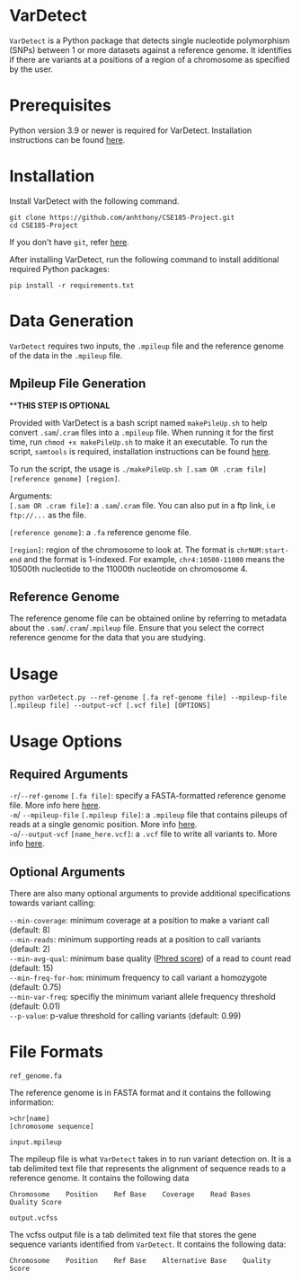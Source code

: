 # VarDetect
`VarDetect` is a Python package that detects single nucleotide polymorphism (SNPs) between 1 or more datasets against a reference genome. It identifies if there are variants at a positions of a region of a chromosome as specified by the user.

# Prerequisites
Python version 3.9 or newer is required for VarDetect. Installation instructions can be found [here](https://www.python.org/downloads/).

# Installation
Install VarDetect with the following command. 
```
git clone https://github.com/anhthony/CSE185-Project.git
cd CSE185-Project
```

If you don't have `git`, refer [here](https://github.com/git-guides/install-git).

After installing VarDetect, run the following command to install additional required Python packages:

```
pip install -r requirements.txt
```

# Data Generation
`VarDetect` requires two inputs, the `.mpileup` file and the reference genome of the data in the `.mpileup` file. 
## Mpileup File Generation

****THIS STEP IS OPTIONAL**

Provided with VarDetect is a bash script named `makePileUp.sh` to help convert `.sam`/`.cram` files into a `.mpileup` file. When running it for the first time, run `chmod +x makePileUp.sh` to make it an executable. To run the script, `samtools` is required, installation instructions can be found [here](https://www.htslib.org/download/).

To run the script, the usage is `./makePileUp.sh [.sam OR .cram file] [reference genome] [region]`.

Arguments:\
`[.sam OR .cram file]`:  a `.sam`/`.cram` file. You can also put in a ftp link, i.e `ftp://...` as the file.

`[reference genome]`: a `.fa` reference genome file.

`[region]`: region of the chromosome to look at. The format is `chrNUM:start-end` and the format is 1-indexed. For example, `chr4:10500-11000` means the 10500th nucleotide to the 11000th nucleotide on chromosome 4.

## Reference Genome
The reference genome file can be obtained online by referring to metadata about the `.sam`/`.cram`/`.mpileup` file. Ensure that you select the correct reference genome for the data that you are studying. 
# Usage
```
python varDetect.py --ref-genome [.fa ref-genome file] --mpileup-file [.mpileup file] --output-vcf [.vcf file] [OPTIONS]
```

# Usage Options
## Required Arguments 
    
`-r`/`--ref-genome` `[.fa file]`: specify a FASTA-formatted reference genome file. More info here [here](https://zhanggroup.org/FASTA/#:~:text=FASTA%20format%20is%20a%20text,by%20lines%20of%20sequence%20data.).   
`-m`/ `--mpileup-file` `[.mpileup file]`: a `.mpileup` file that contains pileups of reads at a single genomic position. More info [here](https://www.htslib.org/doc/samtools-mpileup.html).  
`-o`/`--output-vcf` `[name_here.vcf]`: a `.vcf` file to write all variants to. More info [here](https://samtools.github.io/hts-specs/VCFv4.2.pdf).

## Optional Arguments
There are also many optional arguments to provide additional specifications towards variant calling:  
   
```--min-coverage```: minimum coverage at a position to make a variant call (default: 8)   
```--min-reads```: minimum supporting reads at a position to call variants (default: 2)  
```--min-avg-qual```: minimum base quality ([Phred score](https://www.drive5.com/usearch/manual/quality_score.html)) of a read to count read (default: 15)  
```--min-freq-for-hom```: minimum frequency to call variant a homozygote (default: 0.75)   
```--min-var-freq```: specifiy the minimum variant allele frequency threshold (default: 0.01)   
```--p-value```:  p-value threshold for calling variants (default: 0.99)

# File Formats
```ref_genome.fa```   
   
The reference genome is in FASTA format and it contains the following information:
```
>chr[name]
[chromosome sequence]
```

      
```input.mpileup```   
   
The mpileup file is what ```VarDetect``` takes in to run variant detection on. It is a tab delimited text file that represents the alignment of sequence reads to a reference genome. It contains the following data
```
Chromosome    Position    Ref Base    Coverage    Read Bases    Quality Score
```
    
```output.vcfss```   
    
The vcfss output file is a tab delimited text file that stores the gene sequence variants identified from  ```VarDetect```. It contains the following data:
```
Chromosome    Position    Ref Base    Alternative Base    Quality Score
```